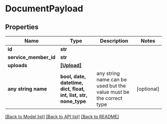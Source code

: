 # DocumentPayload


## Properties
Name | Type | Description | Notes
------------ | ------------- | ------------- | -------------
**id** | **str** |  | 
**service_member_id** | **str** |  | 
**uploads** | [**[Upload]**](Upload.md) |  | 
**any string name** | **bool, date, datetime, dict, float, int, list, str, none_type** | any string name can be used but the value must be the correct type | [optional]

[[Back to Model list]](../README.md#documentation-for-models) [[Back to API list]](../README.md#documentation-for-api-endpoints) [[Back to README]](../README.md)



